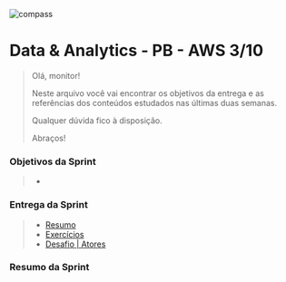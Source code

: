 ![compass](https://vetores.org/d/compass-uol.svg)

# Data & Analytics - PB - AWS 3/10

> Olá, monitor! 
> 
> Neste arquivo você vai encontrar os objetivos da entrega e as referências dos conteúdos estudados nas últimas duas semanas.
> 
> Qualquer dúvida fico à disposição. 
> 
> Abraços!

### Objetivos da Sprint
>
> - 
>
### Entrega da Sprint
>
> - [Resumo]()
> - [Exercícios]()
> - [Desafio | Atores](/sprint_03/python/exercicios/parte-4-ETL/desafio.py)
>
### Resumo da Sprint
>
> 
